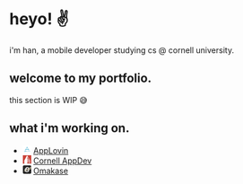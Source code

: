 # heyo! ✌️

i'm han, a mobile developer studying cs @ cornell university. 

## welcome to my portfolio. 

this section is WIP 😅

## what i'm working on.
- <img src="https://github.com/dishanest/dishanest/blob/main/applovinlogo.png" height="15" title="appdevlogo"> [AppLovin](https://www.applovin.com)  
- <img src="https://github.com/dishanest/dishanest/blob/main/appdevlogo.png" height="15" title="appdevlogo"> [Cornell AppDev](https://www.cornellappdev.com)  
- <img src="https://github.com/dishanest/dishanest/blob/main/omakaselogo.png" height="15" title="appdevlogo"> [Omakase](https://github.com/omakaseapp)  
